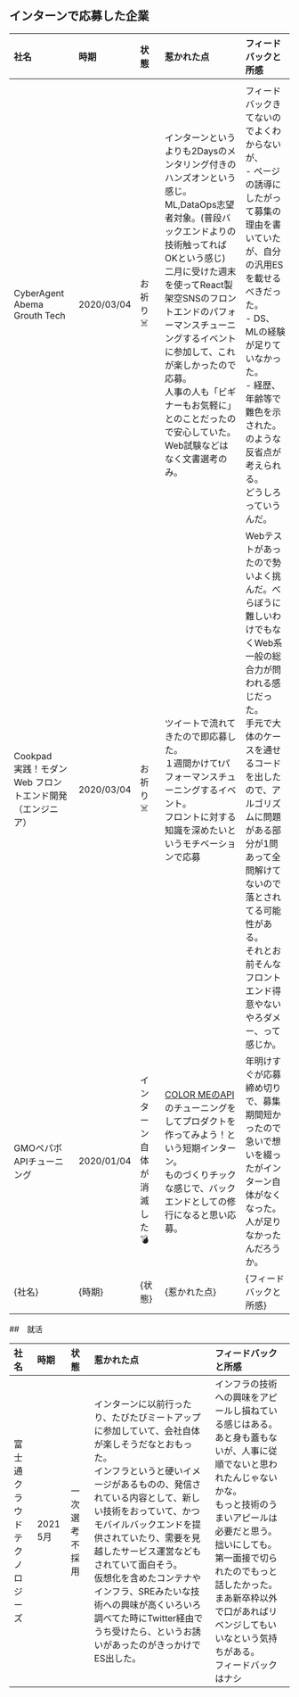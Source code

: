 ## インターンで応募した企業

|社名|時期|状態|惹かれた点|フィードバックと所感|
|:----|:----|:----|:----|:----|
| | | | | |
|CyberAgent<br>Abema Grouth Tech|2020/03/04|お祈り☠️|インターンというよりも2Daysのメンタリング付きのハンズオンという感じ。ML,DataOps志望者対象。(普段バックエンドよりの技術触ってれば OKという感じ)<br>二月に受けた週末を使ってReact製架空SNSのフロントエンドのパフォーマンスチューニングするイベントに参加して、これが楽しかったので応募。<br>人事の人も「ビギナーもお気軽に」とのことだったので安心していた。<br>Web試験などはなく文書選考のみ。|フィードバックきてないのでよくわからないが、<br>- ページの誘導にしたがって募集の理由を書いていたが、自分の汎用ESを載せるべきだった。<br>- DS、MLの経験が足りていなかった。<br>- 経歴、年齢等で難色を示された。<br>のような反省点が考えられる。<br>どうしろっていうんだ。|
|Cookpad<br>実践！モダン Web フロントエンド開発（エンジニア）|2020/03/04|お祈り☠️|ツイートで流れてきたので即応募した。<br>１週間かけてtパフォーマンスチューニングするイベント。<br>フロントに対する知識を深めたいというモチベーションで応募|Webテストがあったので勢いよく挑んだ。べらぼうに難しいわけでもなくWeb系一般の総合力が問われる感じだった。 <br>手元で大体のケースを通せるコードを出したので、アルゴリズムに問題がある部分が1問あって全問解けてないので落とされてる可能性がある。<br>それとお前そんなフロントエンド得意やないやろダメー、って感じか。|
|GMOペパボ<br>APIチューニング|2020/01/04|インターン自体が消滅した💣|[COLOR MEのAPI](https://developer.shop-pro.jp/docs/colorme-api)のチューニングをしてプロダクトを作ってみよう！という短期インターン。<br>ものづくりチックな感じで、バックエンドとしての修行になると思い応募。|年明けすぐが応募締め切りで、募集期間短かったので急いで想いを綴ったがインターン自体がなくなった。人が足りなかったんだろうか。|
|{社名}|{時期}|{状態}|{惹かれた点}|{フィードバックと所感}|

##　就活

|社名|時期|状態|惹かれた点|フィードバックと所感|
|:----|:----|:----|:----|:----|
|富士通クラウド<br>テクノロジーズ |2021 5月|一次選考不採用 | インターンに以前行ったり、たびたびミートアップに参加していて、会社自体が楽しそうだなとおもった。<br>インフラというと硬いイメージがあるものの、発信されている内容として、新しい技術をおっていて、かつモバイルバックエンドを提供されていたり、需要を見越したサービス運営などもされていて面白そう。<br> 仮想化を含めたコンテナやインフラ、SREみたいな技術への興味が高くいろいろ調べてた時にTwitter経由でうち受けたら、というお誘いがあったのがきっかけでES出した。|インフラの技術への興味をアピールし損ねている感じはある。あと身も蓋もないが、人事に従順でないと思われたんじゃないかな。<br> もっと技術のうまいアピールは必要だと思う。拙いにしても。<br> 第一面接で切られたのでもっと話したかった。<br>まあ新卒枠以外で口があればリベンジしてもいいなという気持ちがある。<br>フィードバックはナシ |
